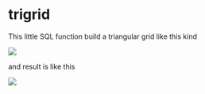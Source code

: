 trigrid
=======

This little SQL function build a triangular grid like this kind

![](smercier.github.com/trigrid/raw/master/effe-recherche.jpg)

and result is like this

![](username.github.com/trigrid/raw/master/trigrid.png)
